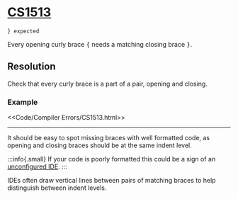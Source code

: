 # [CS1513](https://docs.microsoft.com/en-us/dotnet/csharp/misc/cs1513)

```
} expected
```


Every opening curly brace <kbd>{</kbd> needs a matching closing brace <kbd>}</kbd>.

## Resolution
Check that every curly brace is a part of a pair, opening and closing.

### Example
<<Code/Compiler Errors/CS1513.html>>

---

It should be easy to spot missing braces with well formatted code, as opening and closing braces should be at the same indent level.

:::info{.small}
If your code is poorly formatted this could be a sign of an [unconfigured IDE](../IDE%20Configuration.md).
:::

IDEs often draw vertical lines between pairs of matching braces to help distinguish between indent levels.
